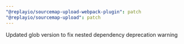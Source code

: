 ```yaml
---
"@replayio/sourcemap-upload-webpack-plugin": patch
"@replayio/sourcemap-upload": patch
---
```


Updated glob version to fix nested dependency deprecation warning
